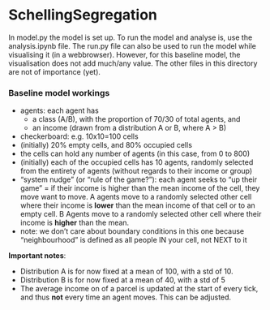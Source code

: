 # SchellingSegregation

In model.py the model is set up. To run the model and analyse is, use the analysis.ipynb file. The run.py file can also be used to run the model while visualising it (in a webbrowser). However, for this baseline model, the visualisation does not add much/any value. The other files in this directory are not of importance (yet). 

### Baseline model workings ###

* agents: each agent has 
    * a class (A/B), with the proportion of 70/30 of total agents, and 
    * an income (drawn from a distribution A or B, where A > B)
* checkerboard: e.g. 10x10=100 cells 
* (initially) 20% empty cells, and 80% occupied cells
* the cells can hold any number of agents (in this case, from 0 to 800)
* (initially) each of the occupied cells has 10 agents, randomly selected from the entirety of agents (without regards to their income or group)
* “system nudge” (or “rule of the game?”): each agent seeks to “up their game” = if their income is higher than the mean income of the cell, they move want to move. A agents move to a randomly selected other cell where their income is **lower** than the mean income of that cell or to an empty cell. B Agents move to a randomly selected other cell where their income is **higher** than the mean.
* note: we don’t care about boundary conditions in this one because “neighbourhood” is defined as all people IN your cell, not NEXT to it 

**Important notes**:

- Distribution A is for now fixed at a mean of 100, with a std of 10.
- Distribution B is for now fixed at a mean of 40, with a std of 5
- The average income on of a parcel is updated at the start of every tick, and thus **not** every time an agent moves. This can be adjusted. 
